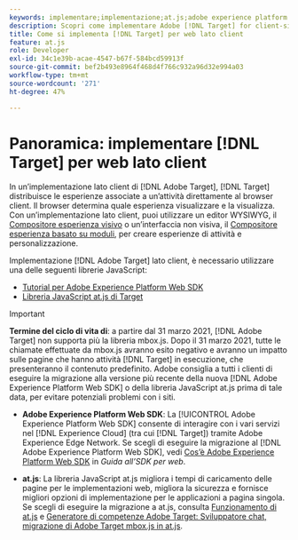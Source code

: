 ```yaml
---
keywords: implementare;implementazione;at.js;adobe experience platform web sdk;aep web sdk
description: Scopri come implementare Adobe [!DNL Target] for client-side web using the Adobe Experience Platform Web SDK  (AEP Web SDK) or the [!DNL Target] Libreria JavaScript at.js.
title: Come si implementa [!DNL Target] per web lato client
feature: at.js
role: Developer
exl-id: 34c1e39b-acae-4547-b67f-584bcd59913f
source-git-commit: bef2b493e8964f468d4f766c932a96d32e994a03
workflow-type: tm+mt
source-wordcount: '271'
ht-degree: 47%

---
```


# Panoramica: implementare [!DNL Target] per web lato client

In un’implementazione lato client di [!DNL Adobe Target], [!DNL Target] distribuisce le esperienze associate a un’attività direttamente al browser client. Il browser determina quale esperienza visualizzare e la visualizza. Con un’implementazione lato client, puoi utilizzare un editor WYSIWYG, il [Compositore esperienza visivo](/help/c-experiences/c-visual-experience-composer/visual-experience-composer.md) o un’interfaccia non visiva, il [Compositore esperienza basato su moduli](/help/c-experiences/form-experience-composer.md), per creare esperienze di attività e personalizzazione.

Implementazione [!DNL Adobe Target] lato client, è necessario utilizzare una delle seguenti librerie JavaScript:

* [Tutorial per Adobe Experience Platform Web SDK](/help/c-implementing-target/c-implementing-target-for-client-side-web/aep-web-sdk.md)
* [Libreria JavaScript at.js di Target](/help/c-implementing-target/c-implementing-target-for-client-side-web/c-how-atjs-works/how-atjs-works.md)

>[!IMPORTANT]
>
>**Termine del ciclo di vita di**: a partire dal 31 marzo 2021, [!DNL Adobe Target] non supporta più la libreria mbox.js. Dopo il 31 marzo 2021, tutte le chiamate effettuate da mbox.js avranno esito negativo e avranno un impatto sulle pagine che hanno attività [!DNL Target] in esecuzione, che presenteranno il contenuto predefinito. Adobe consiglia a tutti i clienti di eseguire la migrazione alla versione più recente della nuova [!DNL Adobe Experience Platform Web SDK] o della libreria JavaScript at.js prima di tale data, per evitare potenziali problemi con i siti.
>
>* **Adobe Experience Platform Web SDK**: La [!UICONTROL Adobe Experience Platform Web SDK] consente di interagire con i vari servizi nel [!DNL Experience Cloud] (tra cui [!DNL Target]) tramite Adobe Experience Edge Network. Se scegli di eseguire la migrazione al [!DNL Adobe Experience Platform Web SDK], vedi [Cos’è Adobe Experience Platform Web SDK](/help/c-implementing-target/c-implementing-target-for-client-side-web/aep-web-sdk.md) in *Guida all’SDK per web*.
>
>* **at.js**: La libreria JavaScript at.js migliora i tempi di caricamento delle pagine per le implementazioni web, migliora la sicurezza e fornisce migliori opzioni di implementazione per le applicazioni a pagina singola. Se scegli di eseguire la migrazione a at.js, consulta [Funzionamento di at.js](/help/c-implementing-target/c-implementing-target-for-client-side-web/c-how-atjs-works/how-atjs-works.md) e [Generatore di competenze Adobe Target: Sviluppatore chat, migrazione di Adobe Target mbox.js in at.js](https://seminars.adobeconnect.com/ptdo6mfo6qn6/?proto=true).



